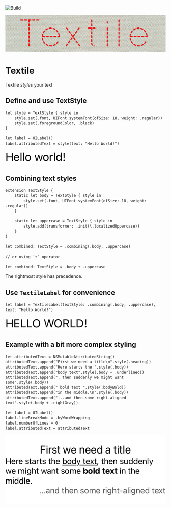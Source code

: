 ![Build](https://img.shields.io/github/workflow/status/aegzorz/textile/Unit%20Tests?style=for-the-badge)

![Textile Logo](/Textile/Tests/__Snapshots__/ReadmeTests/testLogo.1.png?raw=true)

# Textile
Textile _styles_ your text

## Define and use TextStyle
```
let style = TextStyle { style in
    style.set(.font, UIFont.systemFont(ofSize: 18, weight: .regular))
    style.set(.foregroundColor, .black)
}

let label = UILabel()
label.attributedText = style(text: "Hello World!")
```

![Simple Style](/Textile/Tests/__Snapshots__/ReadmeTests/testSimpleStyle.1.png?raw=true)

## Combining text styles
```
extension TextStyle {
    static let body = TextStyle { style in
        style.set(.font, UIFont.systemFont(ofSize: 18, weight: .regular))
    }

    static let uppercase = TextStyle { style in
        style.add(transformer: .init(\.localizedUppercase))
    }
}

let combined: TextStyle = .combining(.body, .uppercase)

// or using `+` operator

let combined: TextStyle = .body + .uppercase
```
The rightmost style has precedence.

## Use `TextileLabel` for convenience
```
let label = TextileLabel(textStyle: .combining(.body, .uppercase), text: "Hello World!")
```
![Textile Label](/Textile/Tests/__Snapshots__/ReadmeTests/testTextileLabel.1.png?raw=true)

## Example with a bit more complex styling
```
let attributedText = NSMutableAttributedString()
attributedText.append("First we need a title\n".style(.heading))
attributedText.append("Here starts the ".style(.body))
attributedText.append("body text".style(.body + .underlined))
attributedText.append(", then suddenly we might want some".style(.body))
attributedText.append(" bold text ".style(.bodyBold))
attributedText.append("in the middle.\n".style(.body))
attributedText.append("...and then some right-aligned text".style(.body + .rightGray))

let label = UILabel()
label.lineBreakMode = .byWordWrapping
label.numberOfLines = 0
label.attributedText = attributedText
```

![Complex](/Textile/Tests/__Snapshots__/ReadmeTests/testComplexStyle.1.png?raw=true)
